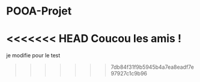 # POOA-Projet
<<<<<<< HEAD
Coucou les amis !
=======
je modifie pour le test
>>>>>>> 7db84f31f9b5945b4a7ea8eadf7e97927c1c9b96
